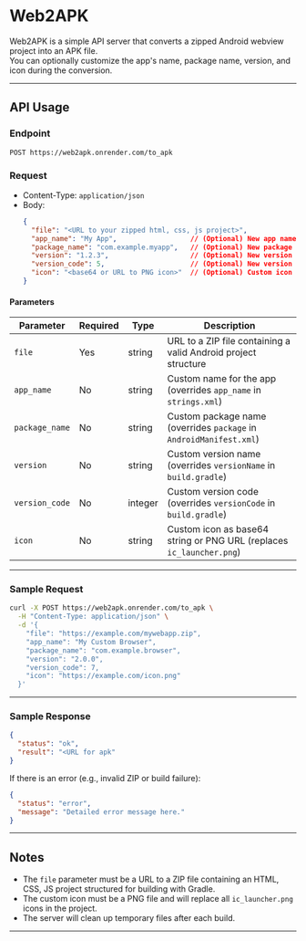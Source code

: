 # Web2APK

Web2APK is a simple API server that converts a zipped Android webview project into an APK file.  
You can optionally customize the app's name, package name, version, and icon during the conversion.

---

## API Usage

### Endpoint

```
POST https://web2apk.onrender.com/to_apk
```

### Request

- Content-Type: `application/json`
- Body:  
  ```json
  {
    "file": "<URL to your zipped html, css, js project>",
    "app_name": "My App",                  // (Optional) New app name
    "package_name": "com.example.myapp",   // (Optional) New package name
    "version": "1.2.3",                    // (Optional) New version name
    "version_code": 5,                     // (Optional) New version code (integer)
    "icon": "<base64 or URL to PNG icon>"  // (Optional) Custom icon (base64 string or direct PNG URL)
  }
  ```

#### Parameters

| Parameter      | Required | Type     | Description                                                        |
|----------------|----------|----------|--------------------------------------------------------------------|
| `file`         | Yes      | string   | URL to a ZIP file containing a valid Android project structure     |
| `app_name`     | No       | string   | Custom name for the app (overrides `app_name` in `strings.xml`)    |
| `package_name` | No       | string   | Custom package name (overrides `package` in `AndroidManifest.xml`) |
| `version`      | No       | string   | Custom version name (overrides `versionName` in `build.gradle`)    |
| `version_code` | No       | integer  | Custom version code (overrides `versionCode` in `build.gradle`)    |
| `icon`         | No       | string   | Custom icon as base64 string or PNG URL (replaces `ic_launcher.png`)|

---

### Sample Request

```bash
curl -X POST https://web2apk.onrender.com/to_apk \
  -H "Content-Type: application/json" \
  -d '{
    "file": "https://example.com/mywebapp.zip",
    "app_name": "My Custom Browser",
    "package_name": "com.example.browser",
    "version": "2.0.0",
    "version_code": 7,
    "icon": "https://example.com/icon.png"
  }'
```

---

### Sample Response

```json
{
  "status": "ok",
  "result": "<URL for apk"
}
```

If there is an error (e.g., invalid ZIP or build failure):

```json
{
  "status": "error",
  "message": "Detailed error message here."
}
```

---

## Notes

- The `file` parameter must be a URL to a ZIP file containing an HTML, CSS, JS project structured for building with Gradle.
- The custom icon must be a PNG file and will replace all `ic_launcher.png` icons in the project.
- The server will clean up temporary files after each build.
---
